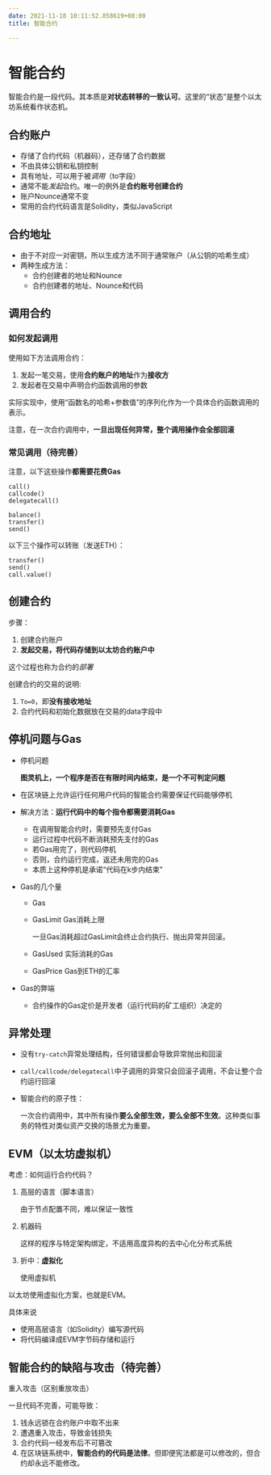 ```yaml
---
date: 2021-11-18 10:11:52.858619+08:00
title: 智能合约

---
```

# 智能合约

智能合约是一段代码。其本质是**对状态转移的一致认可**。这里的“状态”是整个以太坊系统看作状态机。


## 合约账户
- 存储了合约代码（机器码），还存储了合约数据
- 不由具体公钥和私钥控制
- 具有地址，可以用于被*调用*（to字段）
- 通常不能*发起*合约。唯一的例外是**合约账号创建合约**
- 账户Nounce通常不变
- 常用的合约代码语言是Solidity，类似JavaScript

## 合约地址
- 由于不对应一对密钥，所以生成方法不同于通常账户（从公钥的哈希生成）
- 两种生成方法：
  - 合约创建者的地址和Nounce
  - 合约创建者的地址、Nounce和代码

## 调用合约
### 如何发起调用
使用如下方法调用合约：
1. 发起一笔交易，使用**合约账户的地址**作为**接收方**
2. 发起者在交易中声明合约函数调用的参数
   
实际实现中，使用“函数名的哈希+参数值”的序列化作为一个具体合约函数调用的表示。

注意，在一次合约调用中，**一旦出现任何异常，整个调用操作会全部回滚**

### 常见调用（待完善）

注意，以下这些操作**都需要花费Gas**
```
call()
callcode()
delegatecall()

balance()
transfer()
send()
```

以下三个操作可以转账（发送ETH）：
```
transfer()
send()
call.value()
```

## 创建合约
步骤：
1. 创建合约账户
2. **发起交易，将代码存储到以太坊合约账户中**

这个过程也称为合约的*部署*

创建合约的交易的说明:
1. `To=0`，即**没有接收地址**
2. 合约代码和初始化数据放在交易的data字段中

## 停机问题与Gas
- 停机问题
  
  **图灵机上，一个程序是否在有限时间内结束，是一个不可判定问题**

- 在区块链上允许运行任何用户代码的智能合约需要保证代码能够停机
- 解决方法：**运行代码中的每个指令都需要消耗Gas**
  - 在调用智能合约时，需要预先支付Gas
  - 运行过程中代码不断消耗预先支付的Gas
  - 若Gas用完了，则代码停机
  - 否则，合约运行完成，返还未用完的Gas
  - 本质上这种停机是承诺“代码在k步内结束”

- Gas的几个量
  - Gas 
  - GasLimit Gas消耗上限
    
    一旦Gas消耗超过GasLimit会终止合约执行、抛出异常并回滚。

  - GasUsed 实际消耗的Gas
  - GasPrice Gas到ETH的汇率

- Gas的弊端
  - 合约操作的Gas定价是开发者（运行代码的矿工组织）决定的

## 异常处理
- 没有`try-catch`异常处理结构，任何错误都会导致异常抛出和回滚
- `call/callcode/delegatecall`中子调用的异常只会回滚子调用，不会让整个合约运行回滚
- 智能合约的原子性：
  
  一次合约调用中，其中所有操作**要么全部生效，要么全部不生效**。这种类似事务的特性对类似资产交换的场景尤为重要。

## EVM（以太坊虚拟机）
考虑：如何运行合约代码？
1. 高层的语言（脚本语言）
   
   由于节点配置不同，难以保证一致性

2. 机器码
   
   这样的程序与特定架构绑定，不适用高度异构的去中心化分布式系统

3. 折中：**虚拟化**
   
   使用虚拟机

以太坊使用虚拟化方案，也就是EVM。

具体来说
- 使用高层语言（如Solidity）编写源代码
- 将代码编译成EVM字节码存储和运行

## 智能合约的缺陷与攻击（待完善）

重入攻击（区别重放攻击）

一旦代码不完善，可能导致：
1. 钱永远锁在合约账户中取不出来
2. 遭遇重入攻击，导致金钱损失
3. 合约代码一经发布后不可篡改
4. 在区块链系统中，**智能合约的代码是法律**。但即便宪法都是可以修改的，但合约却永远不能修改。